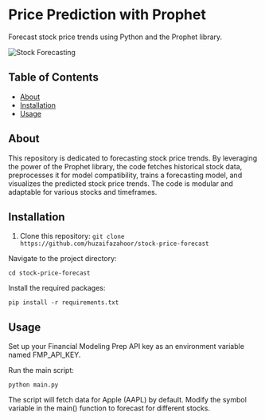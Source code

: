 # Price Prediction with Prophet

Forecast stock price trends using Python and the Prophet library.

![Stock Forecasting](https://miro.medium.com/v2/resize:fit:875/1*aoGkoJX5WAIMQ5b73Dk-vQ.png)

## Table of Contents

- [About](#about)
- [Installation](#installation)
- [Usage](#usage)

## About

This repository is dedicated to forecasting stock price trends. By leveraging the power of the Prophet library, the code fetches historical stock data, preprocesses it for model compatibility, trains a forecasting model, and visualizes the predicted stock price trends. The code is modular and adaptable for various stocks and timeframes.

## Installation

1. Clone this repository:
   ```git clone https://github.com/huzaifazahoor/stock-price-forecast```

Navigate to the project directory:

```cd stock-price-forecast```

Install the required packages:

```pip install -r requirements.txt```

## Usage

Set up your Financial Modeling Prep API key as an environment variable named FMP_API_KEY.

Run the main script:

```python main.py```

The script will fetch data for Apple (AAPL) by default. Modify the symbol variable in the main() function to forecast for different stocks.